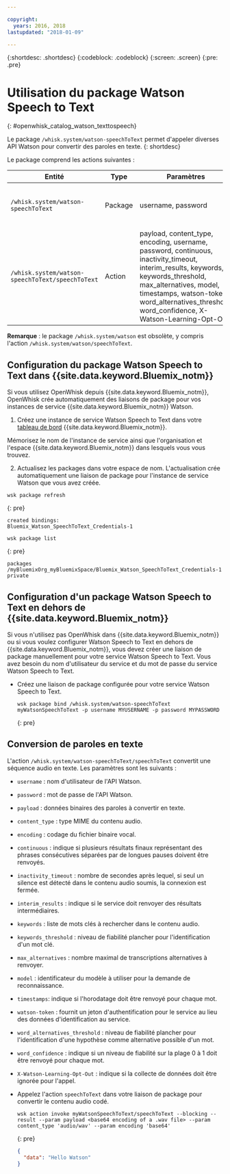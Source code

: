 ```yaml
---

copyright:
  years: 2016, 2018
lastupdated: "2018-01-09"

---
```


{:shortdesc: .shortdesc}
{:codeblock: .codeblock}
{:screen: .screen}
{:pre: .pre}

# Utilisation du package Watson Speech to Text
{: #openwhisk_catalog_watson_texttospeech}

Le package `/whisk.system/watson-speechToText` permet d'appeler diverses API Watson pour convertir des paroles en texte.
{: shortdesc}

Le package comprend les actions suivantes :

| Entité | Type | Paramètres | Description |
| --- | --- | --- | --- |
| `/whisk.system/watson-speechToText` | Package | username, password | Package pour la conversion de paroles en texte |
| `/whisk.system/watson-speechToText/speechToText` | Action | payload, content_type, encoding, username, password, continuous, inactivity_timeout, interim_results, keywords, keywords_threshold, max_alternatives, model, timestamps, watson-token, word_alternatives_threshold, word_confidence, X-Watson-Learning-Opt-Out | Convertir le contenu audio en texte |

**Remarque** : le package `/whisk.system/watson` est obsolète, y compris l'action `/whisk.system/watson/speechToText`.

## Configuration du package Watson Speech to Text dans {{site.data.keyword.Bluemix_notm}}

Si vous utilisez OpenWhisk depuis {{site.data.keyword.Bluemix_notm}}, OpenWhisk crée automatiquement des liaisons de package pour vos instances de service {{site.data.keyword.Bluemix_notm}} Watson. 

1. Créez une instance de service Watson Speech to Text dans votre [tableau de bord](http://console.ng.Bluemix.net) {{site.data.keyword.Bluemix_notm}}.
  
  Mémorisez le nom de l'instance de service ainsi que l'organisation et l'espace {{site.data.keyword.Bluemix_notm}} dans lesquels vous vous
trouvez.
  
2. Actualisez les packages dans votre espace de nom. L'actualisation crée automatiquement une liaison de package pour l'instance de service Watson que vous avez créée.
  ```
  wsk package refresh
  ```
  {: pre}
  
  ```
  created bindings:
  Bluemix_Watson_SpeechToText_Credentials-1
  ```
  
  ```
  wsk package list
  ```
  {: pre}
  
  ```
  packages
  /myBluemixOrg_myBluemixSpace/Bluemix_Watson_SpeechToText_Credentials-1 private
  ```
  

## Configuration d'un package Watson Speech to Text en dehors de {{site.data.keyword.Bluemix_notm}}

Si vous n'utilisez pas OpenWhisk dans {{site.data.keyword.Bluemix_notm}} ou si vous voulez configurer Watson Speech to Text en dehors de {{site.data.keyword.Bluemix_notm}}, vous devez créer une liaison de package manuellement pour votre service Watson Speech to Text. Vous avez besoin du nom d'utilisateur du service et du mot de passe du service Watson Speech to Text.

- Créez une liaison de package configurée pour votre service Watson Speech to Text.
  
  ```
  wsk package bind /whisk.system/watson-speechToText myWatsonSpeechToText -p username MYUSERNAME -p password MYPASSWORD
  ```
  {: pre}
  

## Conversion de paroles en texte

L'action `/whisk.system/watson-speechToText/speechToText` convertit une séquence audio en texte. Les paramètres sont les suivants :

- `username` : nom d'utilisateur de l'API Watson.
- `password` : mot de passe de l'API Watson.
- `payload` : données binaires des paroles à convertir en texte.
- `content_type` : type MIME du contenu audio.
- `encoding` : codage du fichier binaire vocal.
- `continuous` : indique si plusieurs résultats finaux représentant des phrases consécutives séparées par de longues pauses doivent être renvoyés.
- `inactivity_timeout` : nombre de secondes après lequel, si seul un silence est détecté dans le contenu audio soumis, la connexion est fermée.
- `interim_results` : indique si le service doit renvoyer des résultats intermédiaires.
- `keywords` : liste de mots clés à rechercher dans le contenu audio.
- `keywords_threshold` : niveau de fiabilité plancher pour l'identification d'un mot clé.
- `max_alternatives` : nombre maximal de transcriptions alternatives à renvoyer.
- `model` : identificateur du modèle à utiliser pour la demande de reconnaissance.
- `timestamps`: indique si l'horodatage doit être renvoyé pour chaque mot.
- `watson-token` : fournit un jeton d'authentification pour le service au lieu des données d'identification au service.
- `word_alternatives_threshold` : niveau de fiabilité plancher pour l'identification d'une hypothèse comme alternative possible d'un mot.
- `word_confidence` : indique si un niveau de fiabilité sur la plage 0 à 1 doit être renvoyé pour chaque mot.
- `X-Watson-Learning-Opt-Out` : indique si la collecte de données doit être ignorée pour l'appel.
 

- Appelez l'action `speechToText` dans votre liaison de package pour convertir le contenu audio codé. 
  ```
  wsk action invoke myWatsonSpeechToText/speechToText --blocking --result --param payload <base64 encoding of a .wav file> --param content_type 'audio/wav' --param encoding 'base64'
  ```
  {: pre}

  ```json
  {
    "data": "Hello Watson"
  }
  ```
  
